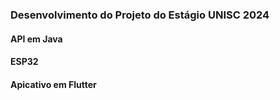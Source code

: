 ### Desenvolvimento do Projeto do Estágio UNISC 2024
#### API em Java
#### ESP32  
#### Apicativo em Flutter 
